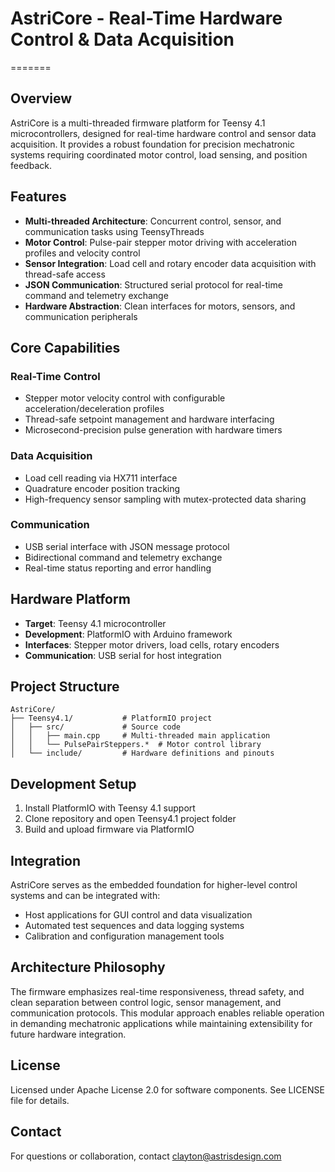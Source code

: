 # AstriCore - Real-Time Hardware Control & Data Acquisition
=======

## Overview
AstriCore is a multi-threaded firmware platform for Teensy 4.1 microcontrollers, designed for real-time hardware control and sensor data acquisition. It provides a robust foundation for precision mechatronic systems requiring coordinated motor control, load sensing, and position feedback.

## Features
- **Multi-threaded Architecture**: Concurrent control, sensor, and communication tasks using TeensyThreads
- **Motor Control**: Pulse-pair stepper motor driving with acceleration profiles and velocity control
- **Sensor Integration**: Load cell and rotary encoder data acquisition with thread-safe access
- **JSON Communication**: Structured serial protocol for real-time command and telemetry exchange
- **Hardware Abstraction**: Clean interfaces for motors, sensors, and communication peripherals

## Core Capabilities
### Real-Time Control
- Stepper motor velocity control with configurable acceleration/deceleration profiles
- Thread-safe setpoint management and hardware interfacing
- Microsecond-precision pulse generation with hardware timers

### Data Acquisition
- Load cell reading via HX711 interface
- Quadrature encoder position tracking
- High-frequency sensor sampling with mutex-protected data sharing

### Communication
- USB serial interface with JSON message protocol
- Bidirectional command and telemetry exchange
- Real-time status reporting and error handling

## Hardware Platform
- **Target**: Teensy 4.1 microcontroller
- **Development**: PlatformIO with Arduino framework
- **Interfaces**: Stepper motor drivers, load cells, rotary encoders
- **Communication**: USB serial for host integration

## Project Structure
```
AstriCore/
├── Teensy4.1/           # PlatformIO project
│   ├── src/             # Source code
│   │   ├── main.cpp     # Multi-threaded main application
│   │   └── PulsePairSteppers.*  # Motor control library
│   └── include/         # Hardware definitions and pinouts
```

## Development Setup
1. Install PlatformIO with Teensy 4.1 support
2. Clone repository and open Teensy4.1 project folder
3. Build and upload firmware via PlatformIO

## Integration
AstriCore serves as the embedded foundation for higher-level control systems and can be integrated with:
- Host applications for GUI control and data visualization
- Automated test sequences and data logging systems
- Calibration and configuration management tools

## Architecture Philosophy
The firmware emphasizes real-time responsiveness, thread safety, and clean separation between control logic, sensor management, and communication protocols. This modular approach enables reliable operation in demanding mechatronic applications while maintaining extensibility for future hardware integration.

## License
Licensed under Apache License 2.0 for software components. See LICENSE file for details.

## Contact
For questions or collaboration, contact clayton@astrisdesign.com